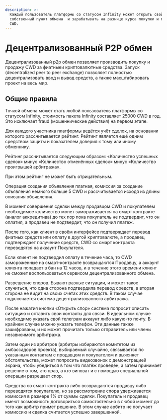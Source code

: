 ```yaml
---
description: >-
  Каждый пользователь платформы со статусом Infinity может открыть свой
  собственный пункт обмена  и зарабатывать на разнице курса покупки и продажи
  CWD.
---
```


# Децентрализованный P2P обмен

Децентрализованный p2p обмен позволяет производить покупку и продажу CWD за фиатныеи криптовалютные средства. Запуск (decentralized peer to peer exchange) позволяет полностью децентрализовать ввод и вывод средств, а также масштабировать проект на весь мир.

## Общие правила

Точкой обмена может стать любой пользователь платформы со статусом Infinity, стоимость пакета Infinity составляет 25000 CWD в год. Это исключает fraud (мошеннические действия) на первом этапе.

Для каждого участника платформы ведётся учёт сделок, на основании которого рассчитывается рейтинг. Рейтинг является ещё одним средством защиты и показателем доверия к тому или иному обменнику.

Рейтинг рассчитывается следующим образом: «Количество успешных сделок» минус «Количество отменённых сделок» минус «Количество проигрышей арбитража».

При этом рейтинг не может быть отрицательным.

Операция создания объявления платная, комиссия за создание объявления немного больше 5 CWD и рассчитывается исходя из длины описания объявления.

В момент совершения сделки между продавцом CWD и покупателем необходимое количество монет замораживается на смарт контракте (аналог аккредитива) до тех пор пока покупатель не подтвердит, что он оплатил, а продавец не подтвердит, что он получил платеж.

После того, как клиент в своём интерфейсе подтверждает перевод фиатных средств или оплату в другой криптовалюте, а продавец подтверждает получение средств, CWD со смарт контракта переводятся на аккаунт Покупателя.

Если клиент не подтвердил оплату в течение часа, то CWD замороженные на смарт-контракте возвращаются Продавцу, а аккаунт клиента попадает в бан на 12 часов, и в течение этого времени клиент не сможет воспользоваться сервисом децентрализованного обмена.

Разрешение споров. Бывают разные ситуации, и может такое случиться, что одна сторона подтвердила перевод средств, а вторая сторона не видит на своих счетах этих средств. В таком случае подключается система децентрализованного арбитража.

После нажатия кнопки «Открыть спор» система попросит описать ситуацию и оставить свои контакты для связи. В идеальном случае необходимо указать свой телеграм аккаунт либо какую-то почту. В крайнем случае можно указать телефон. Эти данные также зашифрованы, и их может прочитать только отправитель или члены независимого арбитража.

Затем один из арбитров (арбитры избираются комитетом из амбассадоров проекта), выбираемый случайно, связывается по указанным контактам с продавцом и покупателем и выясняет обстоятельства, может попросить видеозвонок с демонстрацией экрана, чтобы убедиться в том что платёж проведён, а затем принимает решение о том, кто прав, а кто виноват и с помощью специальной операции разрешает спор.

Средства со смарт контракта либо возвращаются продавцу либо переводятся покупателю, но за рассмотрение спора удерживается комиссия в размере 1% от суммы сделки. Покупатель и продавец имеют возможность договориться самостоятельно в любой момент до того как арбитр примет решение. В этом случае арбитр не получает комиссию и сделка считается успешно завершенной.
